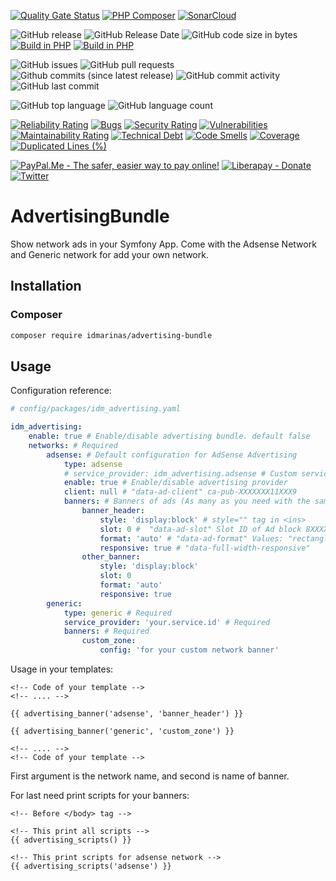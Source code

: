 [![Quality Gate Status](https://sonarcloud.io/api/project_badges/measure?project=idmarinas_advertising-bundle&metric=alert_status)](https://sonarcloud.io/dashboard?id=idmarinas_advertising-bundle)
[![PHP Composer](https://github.com/idmarinas/advertising-bundle/actions/workflows/php.yml/badge.svg)](https://github.com/idmarinas/advertising-bundle/actions/workflows/php.yml)
[![SonarCloud](https://github.com/idmarinas/advertising-bundle/actions/workflows/sonar-cloud.yml/badge.svg)](https://github.com/idmarinas/advertising-bundle/actions/workflows/sonar-cloud.yml)

![GitHub release](https://img.shields.io/github/release/idmarinas/advertising-bundle.svg)
![GitHub Release Date](https://img.shields.io/github/release-date/idmarinas/advertising-bundle.svg)
![GitHub code size in bytes](https://img.shields.io/github/languages/code-size/idmarinas/advertising-bundle)
[![Build in PHP](https://img.shields.io/badge/PHP-^7.4-8892BF.svg?logo=php)](http://php.net/)
[![Build in PHP](https://img.shields.io/badge/PHP-^8.0-8892BF.svg?logo=php)](http://php.net/)

![GitHub issues](https://img.shields.io/github/issues/idmarinas/advertising-bundle.svg)
![GitHub pull requests](https://img.shields.io/github/issues-pr/idmarinas/advertising-bundle.svg)
![Github commits (since latest release)](https://img.shields.io/github/commits-since/idmarinas/advertising-bundle/latest.svg)
![GitHub commit activity](https://img.shields.io/github/commit-activity/w/idmarinas/advertising-bundle.svg)
![GitHub last commit](https://img.shields.io/github/last-commit/idmarinas/advertising-bundle.svg)

![GitHub top language](https://img.shields.io/github/languages/top/idmarinas/advertising-bundle.svg)
![GitHub language count](https://img.shields.io/github/languages/count/idmarinas/advertising-bundle.svg)

[![Reliability Rating](https://sonarcloud.io/api/project_badges/measure?project=idmarinas_advertising-bundle&metric=reliability_rating)](https://sonarcloud.io/dashboard?id=idmarinas_advertising-bundle)
[![Bugs](https://sonarcloud.io/api/project_badges/measure?project=idmarinas_advertising-bundle&metric=bugs)](https://sonarcloud.io/dashboard?id=idmarinas_advertising-bundle)
[![Security Rating](https://sonarcloud.io/api/project_badges/measure?project=idmarinas_advertising-bundle&metric=security_rating)](https://sonarcloud.io/dashboard?id=idmarinas_advertising-bundle)
[![Vulnerabilities](https://sonarcloud.io/api/project_badges/measure?project=idmarinas_advertising-bundle&metric=vulnerabilities)](https://sonarcloud.io/dashboard?id=idmarinas_advertising-bundle)
[![Maintainability Rating](https://sonarcloud.io/api/project_badges/measure?project=idmarinas_advertising-bundle&metric=sqale_rating)](https://sonarcloud.io/dashboard?id=idmarinas_advertising-bundle)
[![Technical Debt](https://sonarcloud.io/api/project_badges/measure?project=idmarinas_advertising-bundle&metric=sqale_index)](https://sonarcloud.io/dashboard?id=idmarinas_advertising-bundle)
[![Code Smells](https://sonarcloud.io/api/project_badges/measure?project=idmarinas_advertising-bundle&metric=code_smells)](https://sonarcloud.io/dashboard?id=idmarinas_advertising-bundle)
[![Coverage](https://sonarcloud.io/api/project_badges/measure?project=idmarinas_advertising-bundle&metric=coverage)](https://sonarcloud.io/dashboard?id=idmarinas_advertising-bundle)
[![Duplicated Lines (%)](https://sonarcloud.io/api/project_badges/measure?project=idmarinas_advertising-bundle&metric=duplicated_lines_density)](https://sonarcloud.io/dashboard?id=idmarinas_advertising-bundle)

[![PayPal.Me - The safer, easier way to pay online!](https://img.shields.io/badge/donate-help_my_project-ffaa29.svg?logo=paypal&cacheSeconds=86400)](https://www.paypal.me/idmarinas)
[![Liberapay - Donate](https://img.shields.io/liberapay/receives/IDMarinas.svg?logo=liberapay&cacheSeconds=86400)](https://liberapay.com/IDMarinas/donate)
[![Twitter](https://img.shields.io/twitter/url/http/shields.io.svg?style=social&cacheSeconds=86400)](https://twitter.com/idmarinas)

# AdvertisingBundle
Show network ads in your Symfony App. Come with the Adsense Network and Generic network for add your own network.

## Installation ##

### Composer ###

```bash
composer require idmarinas/advertising-bundle
```

## Usage ##

Configuration reference:

```yaml
# config/packages/idm_advertising.yaml

idm_advertising:
    enable: true # Enable/disable advertising bundle. default false
    networks: # Required
        adsense: # Default configuration for AdSense Advertising
            type: adsense
            # service_provider: idm_advertising.adsense # Custom service provider, ID of service
            enable: true # Enable/disable advertising provider
            client: null # "data-ad-client" ca-pub-XXXXXXX11XXX9
            banners: # Banners of ads (As many as you need with the same format). Required
                banner_header:
                    style: 'display:block' # style="" tag in <ins>
                    slot: 0 #  "data-ad-slot" Slot ID of Ad block 8XXXXX1
                    format: 'auto' # "data-ad-format" Values: "rectangle", "vertical" or "horizontal"
                    responsive: true # "data-full-width-responsive"
                other_banner:
                    style: 'display:block'
                    slot: 0
                    format: 'auto'
                    responsive: true
        generic: 
            type: generic # Required
            service_provider: 'your.service.id' # Required
            banners: # Required
                custom_zone: 
                    config: 'for your custom network banner'
```

Usage in your templates:

```twig
<!-- Code of your template -->
<!-- .... -->

{{ advertising_banner('adsense', 'banner_header') }}

{{ advertising_banner('generic', 'custom_zone') }}

<!-- .... -->
<!-- Code of your template -->
```

First argument is the network name, and second is name of banner.

For last need print scripts for your banners:

```twig
<!-- Before </body> tag -->

<!-- This print all scripts -->
{{ advertising_scripts() }}

<!-- This print scripts for adsense network -->
{{ advertising_scripts('adsense') }}
```
